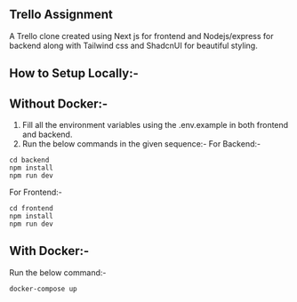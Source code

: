 ## Trello Assignment
A Trello clone created using Next js for frontend and Nodejs/express for backend along with Tailwind css and ShadcnUI for beautiful styling.

## How to Setup Locally:-

## Without Docker:-
1. Fill all the environment variables using the .env.example in both frontend and backend.
2. Run the below commands in the given sequence:-
For Backend:-
```
cd backend
npm install
npm run dev
```
For Frontend:-
```
cd frontend
npm install
npm run dev
```

## With Docker:-
Run the below command:-
```
docker-compose up
```
